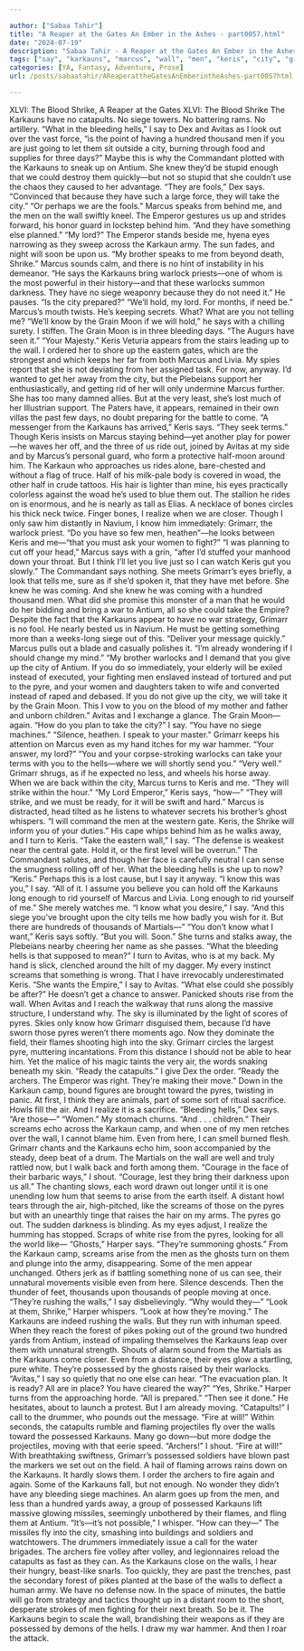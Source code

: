 ```yaml
---

author: ["Sabaa Tahir"]
title: "A Reaper at the Gates An Ember in the Ashes - part0057.html"
date: "2024-07-19"
description: "Sabaa Tahir - A Reaper at the Gates An Ember in the Ashes"
tags: ["say", "karkauns", "marcus", "wall", "men", "keris", "city", "grímarr", "pyre", "avitas", "u", "siege", "bleeding", "take", "warlock", "know", "turn", "hell", "look", "hundred", "thousand", "antium", "eye", "karkaun", "away"]
categories: [YA, Fantasy, Adventure, Prose]
url: /posts/sabaatahir/AReaperattheGatesAnEmberintheAshes-part0057html

---
```



XLVI: The Blood Shrike, A Reaper at the Gates
XLVI: The Blood Shrike
The Karkauns have no catapults.
No siege towers.
No battering rams.
No artillery.
“What in the bleeding hells,” I say to Dex and Avitas as I look out over the vast force, “is the point of having a hundred thousand men if you are just going to let them sit outside a city, burning through food and supplies for three days?”
Maybe this is why the Commandant plotted with the Karkauns to sneak up on Antium. She knew they’d be stupid enough that we could destroy them quickly—but not so stupid that she couldn’t use the chaos they caused to her advantage.
“They are fools,” Dex says. “Convinced that because they have such a large force, they will take the city.”
“Or perhaps we are the fools.” Marcus speaks from behind me, and the men on the wall swiftly kneel. The Emperor gestures us up and strides forward, his honor guard in lockstep behind him. “And they have something else planned.”
“My lord?”
The Emperor stands beside me, hyena eyes narrowing as they sweep across the Karkaun army. The sun fades, and night will soon be upon us.
“My brother speaks to me from beyond death, Shrike.” Marcus sounds calm, and there is no hint of instability in his demeanor. “He says the Karkauns bring warlock priests—one of whom is the most powerful in their history—and that these warlocks summon darkness. They have no siege weaponry because they do not need it.” He pauses. “Is the city prepared?”
“We’ll hold, my lord. For months, if need be.”
Marcus’s mouth twists. He’s keeping secrets. What? What are you not telling me?
“We’ll know by the Grain Moon if we will hold,” he says with a chilling surety. I stiffen. The Grain Moon is in three bleeding days. “The Augurs have seen it.”
“Your Majesty.” Keris Veturia appears from the stairs leading up to the wall. I ordered her to shore up the eastern gates, which are the strongest and which keeps her far from both Marcus and Livia. My spies report that she is not deviating from her assigned task.
For now, anyway.
I’d wanted to get her away from the city, but the Plebeians support her enthusiastically, and getting rid of her will only undermine Marcus further. She has too many damned allies. But at the very least, she’s lost much of her Illustrian support. The Paters have, it appears, remained in their own villas the past few days, no doubt preparing for the battle to come.
“A messenger from the Karkauns has arrived,” Keris says. “They seek terms.”
Though Keris insists on Marcus staying behind—yet another play for power—he waves her off, and the three of us ride out, joined by Avitas at my side and by Marcus’s personal guard, who form a protective half-moon around him.
The Karkaun who approaches us rides alone, bare-chested and without a flag of truce. Half of his milk-pale body is covered in woad, the other half in crude tattoos. His hair is lighter than mine, his eyes practically colorless against the woad he’s used to blue them out. The stallion he rides on is enormous, and he is nearly as tall as Elias. A necklace of bones circles his thick neck twice.
Finger bones, I realize when we are closer.
Though I only saw him distantly in Navium, I know him immediately: Grímarr, the warlock priest.
“Do you have so few men, heathen”—he looks between Keris and me—“that you must ask your women to fight?”
“I was planning to cut off your head,” Marcus says with a grin, “after I’d stuffed your manhood down your throat. But I think I’ll let you live just so I can watch Keris gut you slowly.”
The Commandant says nothing. She meets Grímarr’s eyes briefly, a look that tells me, sure as if she’d spoken it, that they have met before.
She knew he was coming. And she knew he was coming with a hundred thousand men. What did she promise this monster of a man that he would do her bidding and bring a war to Antium, all so she could take the Empire? Despite the fact that the Karkauns appear to have no war strategy, Grímarr is no fool. He nearly bested us in Navium. He must be getting something more than a weeks-long siege out of this.
“Deliver your message quickly.” Marcus pulls out a blade and casually polishes it. “I’m already wondering if I should change my mind.”
“My brother warlocks and I demand that you give up the city of Antium. If you do so immediately, your elderly will be exiled instead of executed, your fighting men enslaved instead of tortured and put to the pyre, and your women and daughters taken to wife and converted instead of raped and debased. If you do not give up the city, we will take it by the Grain Moon. This I vow to you on the blood of my mother and father and unborn children.”
Avitas and I exchange a glance. The Grain Moon—again.
“How do you plan to take the city?” I say. “You have no siege machines.”
“Silence, heathen. I speak to your master.” Grímarr keeps his attention on Marcus even as my hand itches for my war hammer. “Your answer, my lord?”
“You and your corpse-stroking warlocks can take your terms with you to the hells—where we will shortly send you.”
“Very well.” Grímarr shrugs, as if he expected no less, and wheels his horse away.
When we are back within the city, Marcus turns to Keris and me. “They will strike within the hour.”
“My Lord Emperor,” Keris says, “how—”
“They will strike, and we must be ready, for it will be swift and hard.” Marcus is distracted, head tilted as he listens to whatever secrets his brother’s ghost whispers. “I will command the men at the western gate. Keris, the Shrike will inform you of your duties.”
His cape whips behind him as he walks away, and I turn to Keris. “Take the eastern wall,” I say. “The defense is weakest near the central gate. Hold it, or the first level will be overrun.”
The Commandant salutes, and though her face is carefully neutral I can sense the smugness rolling off of her. What the bleeding hells is she up to now?
“Keris.” Perhaps this is a lost cause, but I say it anyway. “I know this was you,” I say. “All of it. I assume you believe you can hold off the Karkauns long enough to rid yourself of Marcus and Livia. Long enough to rid yourself of me.”
She merely watches me.
“I know what you desire,” I say. “And this siege you’ve brought upon the city tells me how badly you wish for it. But there are hundreds of thousands of Martials—”
“You don’t know what I want,” Keris says softly. “But you will. Soon.”
She turns and stalks away, the Plebeians nearby cheering her name as she passes.
“What the bleeding hells is that supposed to mean?” I turn to Avitas, who is at my back. My hand is slick, clenched around the hilt of my dagger. My every instinct screams that something is wrong. That I have irrevocably underestimated Keris. “She wants the Empire,” I say to Avitas. “What else could she possibly be after?”
He doesn’t get a chance to answer. Panicked shouts rise from the wall. When Avitas and I reach the walkway that runs along the massive structure, I understand why.
The sky is illuminated by the light of scores of pyres. Skies only know how Grímarr disguised them, because I’d have sworn those pyres weren’t there moments ago. Now they dominate the field, their flames shooting high into the sky.
Grímarr circles the largest pyre, muttering incantations. From this distance I should not be able to hear him. Yet the malice of his magic taints the very air, the words snaking beneath my skin.
“Ready the catapults.” I give Dex the order. “Ready the archers. The Emperor was right. They’re making their move.”
Down in the Karkaun camp, bound figures are brought toward the pyres, twisting in panic. At first, I think they are animals, part of some sort of ritual sacrifice.
Howls fill the air. And I realize it is a sacrifice.
“Bleeding hells,” Dex says. “Are those—”
“Women.” My stomach churns. “And . . . children.”
Their screams echo across the Karkaun camp, and when one of my men retches over the wall, I cannot blame him. Even from here, I can smell burned flesh. Grímarr chants and the Karkauns echo him, soon accompanied by the steady, deep beat of a drum.
The Martials on the wall are well and truly rattled now, but I walk back and forth among them. “Courage in the face of their barbaric ways,” I shout. “Courage, lest they bring their darkness upon us all.”
The chanting slows, each word drawn out longer until it is one unending low hum that seems to arise from the earth itself.
A distant howl tears through the air, high-pitched, like the screams of those on the pyres but with an unearthly tinge that raises the hair on my arms. The pyres go out. The sudden darkness is blinding. As my eyes adjust, I realize the humming has stopped. Scraps of white rise from the pyres, looking for all the world like—
“Ghosts,” Harper says. “They’re summoning ghosts.”
From the Karkaun camp, screams arise from the men as the ghosts turn on them and plunge into the army, disappearing. Some of the men appear unchanged. Others jerk as if battling something none of us can see, their unnatural movements visible even from here.
Silence descends. Then the thunder of feet, thousands upon thousands of people moving at once.
“They’re rushing the walls,” I say disbelievingly. “Why would they—”
“Look at them, Shrike,” Harper whispers. “Look at how they’re moving.”
The Karkauns are indeed rushing the walls. But they run with inhuman speed. When they reach the forest of pikes poking out of the ground two hundred yards from Antium, instead of impaling themselves the Karkauns leap over them with unnatural strength.
Shouts of alarm sound from the Martials as the Karkauns come closer. Even from a distance, their eyes glow a startling, pure white. They’re possessed by the ghosts raised by their warlocks.
“Avitas,” I say so quietly that no one else can hear. “The evacuation plan. It is ready? All are in place? You have cleared the way?”
“Yes, Shrike.” Harper turns from the approaching horde. “All is prepared.”
“Then see it done.”
He hesitates, about to launch a protest. But I am already moving.
“Catapults!” I call to the drummer, who pounds out the message. “Fire at will!”
Within seconds, the catapults rumble and flaming projectiles fly over the walls toward the possessed Karkauns. Many go down—but more dodge the projectiles, moving with that eerie speed.
“Archers!” I shout. “Fire at will!” With breathtaking swiftness, Grímarr’s possessed soldiers have blown past the markers we set out on the field.
A hail of flaming arrows rains down on the Karkauns. It hardly slows them. I order the archers to fire again and again. Some of the Karkauns fall, but not enough. No wonder they didn’t have any bleeding siege machines.
An alarm goes up from the men, and less than a hundred yards away, a group of possessed Karkauns lift massive glowing missiles, seemingly unbothered by their flames, and fling them at Antium.
“It’s—it’s not possible,” I whisper. “How can they—”
The missiles fly into the city, smashing into buildings and soldiers and watchtowers. The drummers immediately issue a call for the water brigades. The archers fire volley after volley, and legionnaires reload the catapults as fast as they can.
As the Karkauns close on the walls, I hear their hungry, beast-like snarls. Too quickly, they are past the trenches, past the secondary forest of pikes planted at the base of the walls to deflect a human army.
We have no defense now. In the space of minutes, the battle will go from strategy and tactics thought up in a distant room to the short, desperate strokes of men fighting for their next breath.
So be it. The Karkauns begin to scale the wall, brandishing their weapons as if they are possessed by demons of the hells. I draw my war hammer.
And then I roar the attack.
